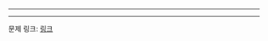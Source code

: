 ***

***
문제 링크: [링크](https://swexpertacademy.com/main/code/problem/problemDetail.do?problemLevel=1&contestProbId=AV5QPsXKA2UDFAUq&categoryId=AV5QPsXKA2UDFAUq&categoryType=CODE&problemTitle=&orderBy=PASS_RATE&selectCodeLang=ALL&select-1=1&pageSize=10&pageIndex=2)
